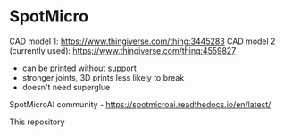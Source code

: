 # SpotMicro
CAD model 1: https://www.thingiverse.com/thing:3445283
CAD model 2 (currently used): https://www.thingiverse.com/thing:4559827
- can be printed without support
- stronger joints, 3D prints less likely to break
- doesn't need superglue
        
SpotMicroAI community - https://spotmicroai.readthedocs.io/en/latest/

This repository 
